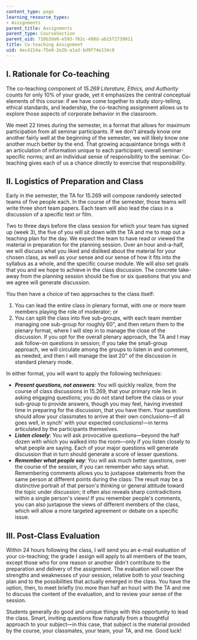```yaml
---
content_type: page
learning_resource_types:
- Assignments
parent_title: Assignments
parent_type: CourseSection
parent_uid: 710b3de0-e593-762c-498d-ab15f2739011
title: Co-teaching Assignment
uid: 4ec4154a-75e0-2e2b-a1a3-bd9f74e134c9
---
```


I. Rationale for Co-teaching
----------------------------

The co-teaching component of _15.269 Literature, Ethics, and Authority_ counts for only 10% of your grade, yet it emphasizes the central conceptual elements of this course: if we have come together to study story-telling, ethical standards, and leadership, the co-teaching assignment allows us to explore those aspects of corporate behavior in the classroom.

We meet 22 times during the semester, in a format that allows for maximum participation from all seminar participants. If we don't already know one another fairly well at the beginning of the semester, we will likely know one another much better by the end. That growing acquaintance brings with it an articulation of information unique to each participant; overall seminar-specific norms; and an individual sense of responsibility to the seminar. Co-teaching gives each of us a chance directly to exercise that responsibility.

II. Logistics of Preparation and Class
--------------------------------------

Early in the semester, the TA for 15.269 will compose randomly selected teams of five people each. In the course of the semester, those teams will write three short team papers. Each team will also lead the class in a discussion of a specific text or film.

Two to three days before the class session for which your team has signed up (week 3), the five of you will sit down with the TA and me to map out a teaching plan for the day. We expect the team to have read or viewed the material in preparation for the planning session. Over an hour and-a-half, we will discuss what you liked and disliked about the material for your chosen class, as well as your sense and our sense of how it fits into the syllabus as a whole, and the specific course module. We will also set goals that you and we hope to achieve in the class discussion. The concrete take-away from the planning session should be five or six questions that you and we agree will generate discussion.

You then have a choice of two approaches to the class itself:

1.  You can lead the entire class in plenary format, with one or more team members playing the role of moderator; or
2.  You can split the class into five sub-groups, with each team member managing one sub-group for roughly 60", and then return them to the plenary format, where I will step in to manage the close of the discussion. If you opt for the overall plenary approach, the TA and I may ask follow-on questions in session; if you take the small-group approach, we will circulate among the groups to listen in and comment, as needed, and then I will manage the last 20" of the discussion in standard plenary mode.

In either format, you will want to apply the following techniques:

*   **_Present questions, not answers_**: You will quickly realize, from the course of class discussions in 15.269, that your primary role lies in asking engaging questions; you do not stand before the class or your sub-group to provide answers, though you may feel, having invested time in preparing for the discussion, that you have them. Your questions should allow your classmates to arrive at their own conclusions—if all goes well, in synch' with your expected conclusions!—in terms articulated by the participants themselves.
*   **_Listen closely_**: You will ask provocative questions—beyond the half dozen with which you walked into the room—only if you listen closely to what people are saying. Each of your major questions will generate discussion that in turn should generate a score of lesser questions.
*   _**Remember what people say**_: You will ask much better questions, over the course of the session, if you can remember who says what. Remembering comments allows you to juxtapose statements from the same person at different points during the class: The result may be a distinctive portrait of that person's thinking or general attitude toward the topic under discussion; it often also reveals sharp contradictions within a single person's views! If you remember people's comments, you can also juxtapose the views of different members of the class, which will allow a more targeted agreement or debate on a specific issue.

III. Post-Class Evaluation
--------------------------

Within 24 hours following the class, I will send you an e-mail evaluation of your co-teaching; the grade I assign will apply to all members of the team, except those who for one reason or another didn't contribute to the preparation and delivery of the assignment. The evaluation will cover the strengths and weaknesses of your session, relative both to your teaching plan and to the possibilities that actually emerged in the class. You have the option, then, to meet briefly (no more than half an hour) with the TA and me to discuss the content of the evaluation, and to review your sense of the session.

Students generally do good and unique things with this opportunity to lead the class. Smart, inviting questions flow naturally from a thoughtful approach to your subject—in this case, that subject is the material provided by the course, your classmates, your team, your TA, and me. Good luck!